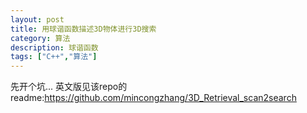 ```yaml
---
layout: post
title: 用球谐函数描述3D物体进行3D搜索
category: 算法
description: 球谐函数
tags: ["C++","算法"]
---
```


先开个坑...
英文版见该repo的readme:https://github.com/mincongzhang/3D_Retrieval_scan2search